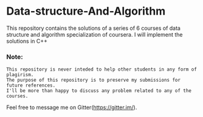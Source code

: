 # Data-structure-And-Algorithm
This repository contains the solutions of a series of 6 courses of data structure and algorithm specialization of coursera. 
I will implement the solutions in C++

### Note:
```
This repository is never inteded to help other students in any form of plagirism. 
The purpose of this repository is to preserve my submissions for future references. 
I'll be more than happy to discuss any problem related to any of the courses.
```
Feel free to message me on Gitter(https://gitter.im/).
